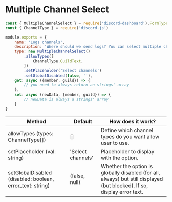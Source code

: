 # Multiple Channel Select <Badge type="info" text="FREE" />

```js
const { MultipleChannelSelect } = require('discord-dashboard').FormTypes
const { ChannelType } = require('discord.js')

module.exports = {
    name: 'Logs channels',
    description: 'Where should we send logs? You can select multiple channels!',
    type: new MultipleChannelSelect()
        .allowTypes([
            ChannelType.GuildText,
        ])
        .setPlaceholder('Select channels')
        .setGlobalDisabled(false, ''),
    get: async ({member, guild}) => {
        // you need to always return an strings' array
    },
    set: async (newData, {member, guild}) => {
        // newData is always a strings' array
    }
}
```

| Method                                                    | Default           | How does it work?                                                                                                       |
|-----------------------------------------------------------|-------------------|-------------------------------------------------------------------------------------------------------------------------|
| allowTypes (types: ChannelType[])                         | []                | Define which channel types do you want allow user to use.                                                               |
| setPlaceholder (val: string)                              | 'Select channels' | Placeholder to display with the option.                                                                                 |
| setGlobalDisabled (disabled: boolean, error_text: string) | (false, null)     | Whether the option is globally disabled (for all, always) but still displayed (but blocked). If so, display error text. |
